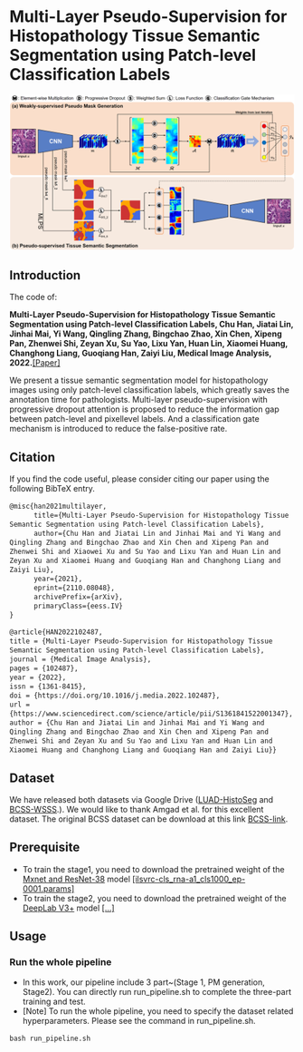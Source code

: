 # Multi-Layer Pseudo-Supervision for Histopathology Tissue Semantic Segmentation using Patch-level Classification Labels
![outline](workflow.png)

## Introduction
The code of:

**Multi-Layer Pseudo-Supervision for Histopathology Tissue Semantic Segmentation using Patch-level Classification Labels, Chu Han, Jiatai Lin, Jinhai Mai, Yi Wang, Qingling Zhang, Bingchao Zhao, Xin Chen, Xipeng Pan, Zhenwei Shi, Zeyan Xu, Su Yao, Lixu Yan, Huan Lin, Xiaomei Huang, Changhong Liang, Guoqiang Han, Zaiyi Liu, Medical Image Analysis, 2022.**[[Paper]](https://doi.org/10.1016/j.media.2022.102487)

We present a tissue semantic segmentation model for histopathology images using only patch-level classification labels, which greatly saves the annotation time for pathologists. Multi-layer pseudo-supervision with progressive dropout attention is proposed to reduce the information gap between patch-level and pixellevel labels. And a classification gate mechanism is introduced to reduce the false-positive rate.

## Citation
If you find the code useful, please consider citing our paper using the following BibTeX entry.
```
@misc{han2021multilayer,
      title={Multi-Layer Pseudo-Supervision for Histopathology Tissue Semantic Segmentation using Patch-level Classification Labels}, 
      author={Chu Han and Jiatai Lin and Jinhai Mai and Yi Wang and Qingling Zhang and Bingchao Zhao and Xin Chen and Xipeng Pan and Zhenwei Shi and Xiaowei Xu and Su Yao and Lixu Yan and Huan Lin and Zeyan Xu and Xiaomei Huang and Guoqiang Han and Changhong Liang and Zaiyi Liu},
      year={2021},
      eprint={2110.08048},
      archivePrefix={arXiv},
      primaryClass={eess.IV}
}
```
```
@article{HAN2022102487,
title = {Multi-Layer Pseudo-Supervision for Histopathology Tissue Semantic Segmentation using Patch-level Classification Labels},
journal = {Medical Image Analysis},
pages = {102487},
year = {2022},
issn = {1361-8415},
doi = {https://doi.org/10.1016/j.media.2022.102487},
url = {https://www.sciencedirect.com/science/article/pii/S1361841522001347},
author = {Chu Han and Jiatai Lin and Jinhai Mai and Yi Wang and Qingling Zhang and Bingchao Zhao and Xin Chen and Xipeng Pan and Zhenwei Shi and Zeyan Xu and Su Yao and Lixu Yan and Huan Lin and Xiaomei Huang and Changhong Liang and Guoqiang Han and Zaiyi Liu}}
```
## Dataset
We have released both datasets via Google Drive ([LUAD-HistoSeg](https://drive.google.com/drive/folders/1E3Yei3Or3xJXukHIybZAgochxfn6FJpr?usp=sharing) and [BCSS-WSSS](https://drive.google.com/drive/folders/1iS2Z0DsbACqGp7m6VDJbAcgzeXNEFr77?usp=sharing).).
We would like to thank Amgad et al. for this excellent dataset. The original BCSS dataset can be download at this link [BCSS-link](https://github.com/PathologyDataScience/CrowdsourcingDataset-Amgadetal2019).

## Prerequisite
* To train the stage1, you need to download the pretrained weight of the [Mxnet and ResNet-38](https://github.com/itijyou/ademxapp) model [[ilsvrc-cls_rna-a1_cls1000_ep-0001.params]](https://drive.google.com/file/d/1YB3DkHiBeUH5wn6shk93jChvXwfOxwBE/view?usp=sharing)
* To train the stage2, you need to download the pretrained weight of the [DeepLab V3+](https://github.com/) model [[...]](https://drive.google.com/)

## Usage
### Run the whole pipeline
- In this work, our pipeline include 3 part~(Stage 1, PM generation, Stage2). You can directly run run_pipeline.sh to complete the three-part training and test.
- [Note] To run the whole pipeline, you need to specify the dataset related hyperparameters. Please see the command in run_pipeline.sh.
```
bash run_pipeline.sh
```
